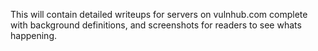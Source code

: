 This will contain detailed writeups for servers on vulnhub.com complete with background definitions, and screenshots for readers to see whats happening.
